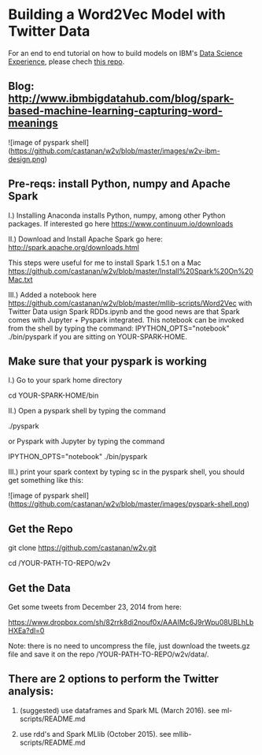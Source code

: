 # Building a Word2Vec Model with Twitter Data

For an end to end tutorial on how to build models on IBM's [Data Science Experience](http://datascience.ibm.com/), please chech [this repo](https://github.com/IBMDataScience/word2vec).

## Blog: http://www.ibmbigdatahub.com/blog/spark-based-machine-learning-capturing-word-meanings

![image of pyspark shell]
(https://github.com/castanan/w2v/blob/master/images/w2v-ibm-design.png)

## Pre-reqs: install Python, numpy and Apache Spark 

I.) Installing Anaconda installs Python, numpy, among other Python packages. If interested go here https://www.continuum.io/downloads

II.) Download and Install Apache Spark go here: http://spark.apache.org/downloads.html

This steps were useful for me to install Spark 1.5.1 on a Mac https://github.com/castanan/w2v/blob/master/Install%20Spark%20On%20Mac.txt

III.) Added a notebook here  https://github.com/castanan/w2v/blob/master/mllib-scripts/Word2Vec with Twitter Data usign Spark RDDs.ipynb
 and the good news are that Spark comes with Jupyter + Pyspark integrated. This notebook can be invoked from the shell by typing the command:
IPYTHON_OPTS="notebook" ./bin/pyspark
if you are sitting on YOUR-SPARK-HOME.

## Make sure that your pyspark is working

I.) Go to your spark home directory

cd YOUR-SPARK-HOME/bin

II.) Open a pyspark shell by typing the command

./pyspark

or Pyspark with Jupyter by typing the command

IPYTHON_OPTS="notebook" ./bin/pyspark

III.) print your spark context by typing sc in the pyspark shell, you should get something like this:

![image of pyspark shell]
(https://github.com/castanan/w2v/blob/master/images/pyspark-shell.png)

## Get the Repo

git clone https://github.com/castanan/w2v.git

cd /YOUR-PATH-TO-REPO/w2v 

## Get the Data

Get some tweets from December 23, 2014 from here: 

https://www.dropbox.com/sh/82rrk8di2nouf0x/AAAIMc6J9rWpu08UBLhLbHXEa?dl=0 

Note: there is no need to uncompress the file, just download the tweets.gz file and save it on the repo /YOUR-PATH-TO-REPO/w2v/data/.  

## There are 2 options to perform the Twitter analysis: 

1) (suggested) use dataframes and Spark ML (March 2016). see ml-scripts/README.md 

2) use rdd's and Spark MLlib (October 2015). see mllib-scripts/README.md



